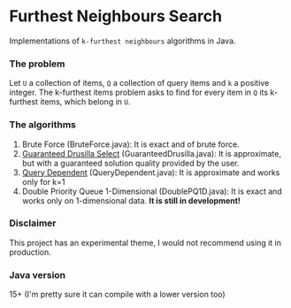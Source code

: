 # Furthest Neighbours Search
Implementations of `k-furthest neighbours` algorithms in Java.

### The problem
Let `U` a collection of items, `Q` a collection of query items and `k` a positive integer. The k-furthest items
problem asks to find for every item in `Q` its k-furthest items, which belong in `U`.

### The algorithms
1. Brute Force (BruteForce.java): It is exact and of brute force.
2. [Guaranteed Drusilla Select](http://www.ratml.org/pub/pdf/2017exploiting.pdf) (GuaranteedDrusilla.java): It is approximate, but with a guaranteed solution quality
provided by the user.
3. [Query Dependent](https://www.itu.dk/people/pagh/papers/approx-furthest-neighbor-SISAP15.pdf) (QueryDependent.java): It is approximate and works only for k=1
4. Double Priority Queue 1-Dimensional (DoublePQ1D.java): It is exact and works only on 1-dimensional data. **It is still in development!**

### Disclaimer
This project has an experimental theme, I would not recommend using it in production.

### Java version
15+ (I'm pretty sure it can compile with a lower version too)
